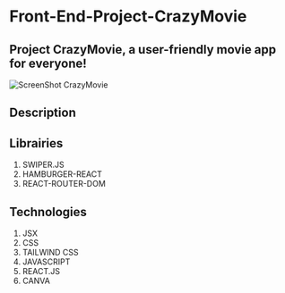 # Front-End-Project-CrazyMovie
## Project CrazyMovie, a user-friendly movie app for everyone!
![ScreenShot CrazyMovie](https://github.com/GMKRAKEN23/Front-end-Project-CrazyMovie/assets/149949090/0be928bb-8864-440c-9edb-2fe6ae425878)

## Description 

## Librairies 
1. SWIPER.JS  
2. HAMBURGER-REACT
3. REACT-ROUTER-DOM

## Technologies
1. JSX
2. CSS
3. TAILWIND CSS
4. JAVASCRIPT 
5. REACT.JS
6. CANVA
